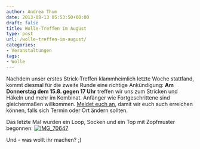 ```yaml
---
author: Andrea Thum
date: 2013-08-13 05:53:50+00:00
draft: false
title: Wolle-Treffen im August
type: post
url: /wolle-treffen-im-august/
categories:
- Veranstaltungen
tags:
- Wolle
---
```


Nachdem unser erstes Strick-Treffen klammheimlich letzte Woche stattfand, kommt diesmal für die zweite Runde eine richtige Ankündigung: **Am Donnerstag dem 15.8. gegen 17 Uhr** treffen wir uns zum Stricken und Häkeln und mehr im Kombinat. Anfänger wie Fortgeschrittene sind gleichermaßen willkommen. [Meldet euch an](/kontakt/), damit wir euch auch erreichen können, falls sich Termin oder Ort ändern sollten.<!-- more -->


Das letzte Mal wurden ein Loop, Socken und ein Top mit Zopfmuster begonnen:
[![IMG_70647](https://eigenbaukombinat.de/wp-content/uploads/2013/08/IMG_70647-300x300.jpg)
](https://eigenbaukombinat.de/wp-content/uploads/2013/08/IMG_70647.jpg)




Und - was wollt ihr machen? ;)
